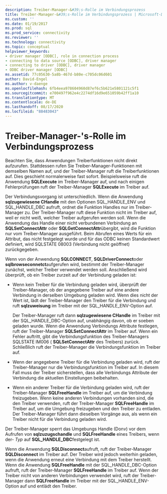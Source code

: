 ```yaml
---
description: Treiber-Manager-&#39;s-Rolle im Verbindungsprozess
title: Treiber-Manager-&#39;s-Rolle im Verbindungsprozess | Microsoft-Dokumentation
ms.custom: ''
ms.date: 01/19/2017
ms.prod: sql
ms.prod_service: connectivity
ms.reviewer: ''
ms.technology: connectivity
ms.topic: conceptual
helpviewer_keywords:
- driver manager [ODBC], role in connection process
- connecting to data source [ODBC], driver manager
- connecting to driver [ODBC], driver manager
- ODBC driver manager [ODBC]
ms.assetid: 77c05630-5a8b-467d-b80e-c705dc06d601
author: David-Engel
ms.author: v-daenge
ms.openlocfilehash: 6fb4eea978604960d87ef6c5b621e5801121c5f1
ms.sourcegitcommit: e700497f962e4c2274df16d9e651059b42ff1a10
ms.translationtype: MT
ms.contentlocale: de-DE
ms.lasthandoff: 08/17/2020
ms.locfileid: "88483043"
---
```

# <a name="driver-manager39s-role-in-the-connection-process"></a>Treiber-Manager-&#39;s-Rolle im Verbindungsprozess
Beachten Sie, dass Anwendungen Treiberfunktionen nicht direkt aufzurufen. Stattdessen rufen Sie Treiber-Manager-Funktionen mit demselben Namen auf, und der Treiber-Manager ruft die Treiberfunktionen auf. Dies geschieht normalerweise fast sofort. Beispielsweise ruft die Anwendung **SQLExecute** im Treiber-Manager auf, und nach einigen Fehlerprüfungen ruft der Treiber-Manager **SQLExecute** im Treiber auf.  
  
 Der Verbindungsvorgang ist unterschiedlich. Wenn die Anwendung **sqlzugewiesene CHandle** mit den Optionen SQL_HANDLE_ENV und SQL_HANDLE_DBC aufruft, ordnet die Funktion Handles nur im Treiber-Manager zu. Der Treiber-Manager ruft diese Funktion nicht im Treiber auf, weil er nicht weiß, welcher Treiber aufgerufen werden soll. Wenn die Anwendung das Handle einer nicht verbundenen Verbindung an **SQLSetConnectAttr** oder **SQLGetConnectAttr**übergibt, wird die Funktion nur vom Treiber-Manager ausgeführt. Beim Abrufen eines Werts für ein Attribut, das nicht festgelegt wurde und für das ODBC keinen Standardwert definiert, wird SQLSTATE 08003 (Verbindung nicht geöffnet) zurückgegeben.  
  
 Wenn von der Anwendung **SQLCONNECT**, **SQLDriverConnect**oder **sqlbrowseconnetct**aufgerufen wird, bestimmt der Treiber-Manager zunächst, welcher Treiber verwendet werden soll. Anschließend wird überprüft, ob ein Treiber zurzeit auf der Verbindung geladen ist:  
  
-   Wenn kein Treiber für die Verbindung geladen wird, überprüft der Treiber-Manager, ob der angegebene Treiber auf eine andere Verbindung in derselben Umgebung geladen wird. Wenn dies nicht der Wert ist, lädt der Treiber-Manager den Treiber für die Verbindung und ruft **sqlzuweisung** im Treiber mit der SQL_HANDLE_ENV-Option auf.  
  
     Der Treiber-Manager ruft dann **sqlzugewiesene CHandle** im Treiber mit der SQL_HANDLE_DBC-Option auf, unabhängig davon, ob er soeben geladen wurde. Wenn die Anwendung Verbindungs Attribute festlegen, ruft der Treiber-Manager **SQLSetConnectAttr** im Treiber auf. Wenn ein Fehler auftritt, gibt die Verbindungsfunktion des Treiber-Managers SQLSTATE IM006 ( **SQLSetConnectAttr** des Treibers) zurück. Schließlich ruft der Treiber-Manager die Verbindungsfunktion im Treiber auf.  
  
-   Wenn der angegebene Treiber für die Verbindung geladen wird, ruft der Treiber-Manager nur die Verbindungsfunktion im Treiber auf. In diesem Fall muss der Treiber sicherstellen, dass alle Verbindungs Attribute der Verbindung die aktuellen Einstellungen beibehalten.  
  
-   Wenn ein anderer Treiber für die Verbindung geladen wird, ruft der Treiber-Manager **SQLFreeHandle** im Treiber auf, um die Verbindung freizugeben. Wenn keine anderen Verbindungen vorhanden sind, die den Treiber verwenden, ruft der Treiber-Manager **SQLFreeHandle** im Treiber auf, um die Umgebung freizugeben und den Treiber zu entladen. Der Treiber-Manager führt dann dieselben Vorgänge aus, als wenn ein Treiber nicht für die Verbindung geladen wird.  
  
 Der Treiber-Manager sperrt das Umgebungs Handle (Don*v*) vor dem Aufrufen von **sqlzuzugschandle** und **SQLFreeHandle** eines Treibers, wenn der- *Typ* auf **SQL_HANDLE_DBC**festgelegt ist.  
  
 Wenn die Anwendung **SQLDisconnect**aufruft, ruft der Treiber-Manager **SQLDisconnect** im Treiber auf. Der Treiber wird jedoch weiterhin geladen, wenn die Anwendung erneut eine Verbindung mit dem Treiber herstellt. Wenn die Anwendung **SQLFreeHandle** mit der SQL_HANDLE_DBC-Option aufruft, ruft der Treiber-Manager **SQLFreeHandle** im Treiber auf. Wenn der Treiber nicht von anderen Verbindungen verwendet wird, ruft der Treiber-Manager dann **SQLFreeHandle** im Treiber mit der SQL_HANDLE_ENV-Option auf und entlädt den Treiber.

